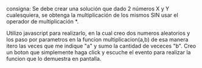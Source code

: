 consigna: 
Se debe crear una solución que dado 2 números X y Y cualesquiera, se obtenga la multiplicación de los mismos SIN usar el operador de multiplicación *.

Utilizo javascript para realizarlo, en la cual creo dos numeros aleatorios y los paso por parametros en la funcion multiplicacion(a,b) de esa manera itero las veces que me indique "a" y sumo la cantidad de vececes "b".
Creo un boton que simplemente haga click y escuche el evento para realizar la funcion que lo demuestra en pantalla.